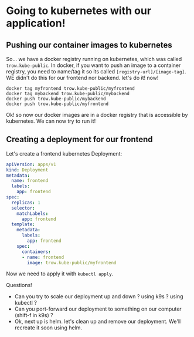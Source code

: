 # Going to kubernetes with our application!

## Pushing our container images to kubernetes

So... we have a docker registry running on kubernetes, which was called `trow.kube-public`. In docker, if you want to push an image to a container registry, you need to name/tag it so its called `[registry-url]/[image-tag]`. WE didn't do this for our frontend nor backend. let's do it! now!

```shell
docker tag myfrontend trow.kube-public/myfrontend
docker tag mybackend trow.kube-public/mybackend
docker push trow.kube-public/mybackend
docker push trow.kube-public/myfrontend
```

Ok! so now our docker images are in a docker registry that is accessible by kubernetes. We can now try to run it!

## Creating a deployment for our frontend

Let's create a frontend kubernetes Deployment:

```yaml
apiVersion: apps/v1
kind: Deployment
metadata:
  name: frontend
  labels:
    app: frontend
spec:
  replicas: 1
  selector:
    matchLabels:
      app: frontend
  template:
    metadata:
      labels:
        app: frontend
    spec:
      containers:
      - name: frontend
        image: trow.kube-public/myfrontend
```

Now we need to apply it with `kubectl apply`.

Questions!
* Can you try to scale our deployment up and down ? using k9s ? using kubectl ?
* Can you port-forward our deployment to something on our computer (shift-f in k9s) ?
* Ok, next up is helm. let's clean up and remove our deployment. We'll recreate it soon using helm.



